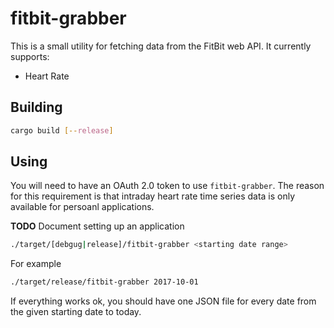 # fitbit-grabber
This is a small utility for fetching data from the FitBit web API. It currently supports:

- Heart Rate

## Building

```sh
cargo build [--release]
```

## Using

You will need to have an OAuth 2.0 token to use `fitbit-grabber`. The reason for this requirement is that intraday heart rate time series data is only available for persoanl applications.

**TODO** Document setting up an application

```sh
./target/[debgug|release]/fitbit-grabber <starting date range>
```

For example

```sh
./target/release/fitbit-grabber 2017-10-01
```

If everything works ok, you should have one JSON file for every date from the given starting date to today.

